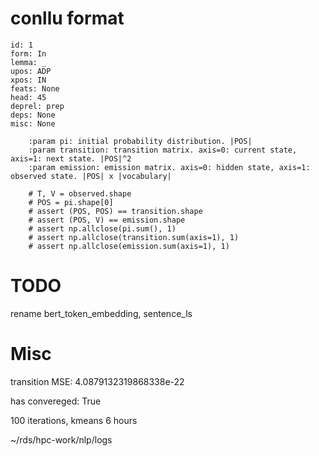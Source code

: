 # conllu format

```
id: 1
form: In
lemma: _
upos: ADP
xpos: IN
feats: None
head: 45
deprel: prep
deps: None
misc: None
```

```
    :param pi: initial probability distribution. |POS|
    :param transition: transition matrix. axis=0: current state, axis=1: next state. |POS|^2
    :param emission: emission matrix. axis=0: hidden state, axis=1: observed state. |POS| x |vocabulary|
```

```
    # T, V = observed.shape
    # POS = pi.shape[0]
    # assert (POS, POS) == transition.shape
    # assert (POS, V) == emission.shape
    # assert np.allclose(pi.sum(), 1)
    # assert np.allclose(transition.sum(axis=1), 1)
    # assert np.allclose(emission.sum(axis=1), 1)
```

# TODO

rename bert_token_embedding, sentence_ls

# Misc

transition MSE: 4.0879132319868338e-22

has convereged: True

100 iterations, kmeans 6 hours

~/rds/hpc-work/nlp/logs